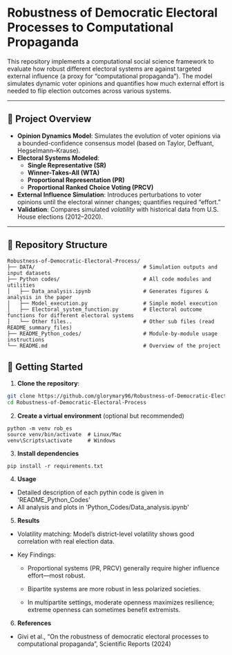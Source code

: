 # Robustness of Democratic Electoral Processes to Computational Propaganda

This repository implements a computational social science framework to evaluate how robust different electoral systems are against targeted external influence (a proxy for “computational propaganda”). The model simulates dynamic voter opinions and quantifies how much external effort is needed to flip election outcomes across various systems.

---

## 🧠 Project Overview

- **Opinion Dynamics Model**: Simulates the evolution of voter opinions via a bounded-confidence consensus model (based on Taylor, Deffuant, Hegselmann–Krause).
- **Electoral Systems Modeled**:
  - **Single Representative (SR)**
  - **Winner-Takes-All (WTA)**
  - **Proportional Representation (PR)**
  - **Proportional Ranked Choice Voting (PRCV)**
- **External Influence Simulation**: Introduces perturbations to voter opinions until the electoral winner changes; quantifies required “effort.”
- **Validation**: Compares simulated *volatility* with historical data from U.S. House elections (2012–2020).

---

## 📂 Repository Structure
```
Robustness-of-Democratic-Electoral-Process/
├── DATA/                                   # Simulation outputs and input datasets
├── Python codes/                           # All code modules and utilities
│   ├── Data_analysis.ipynb                 # Generates figures & analysis in the paper
│   ├── Model_execution.py                  # Simple model execution
│   ├── Electoral_system_function.py        # Electoral outcome functions for different electoral systems
│   └── Other files..                       # Other sub files (read README_summary_files)
├── README_Python_codes/                    # Module-by-module usage instructions
└── README.md                               # Overview of the project
```

## 🎯 Getting Started


1. **Clone the repository**:

```bash
git clone https://github.com/glorymary96/Robustness-of-Democratic-Electoral-Process.git
cd Robustness-of-Democratic-Electoral-Process
```

2. **Create a virtual environment** (optional but recommended)
```
python -m venv rob_es
source venv/bin/activate  # Linux/Mac
venv\Scripts\activate     # Windows
```

3. **Install dependencies**
```
pip install -r requirements.txt
```

4. **Usage**
- Detailed description of each pythin code is given in 'README_Python_Codes'
- All analysis and plots in 'Python_Codes/Data_analysis.ipynb'

5. **Results**
- Volatility matching: Model’s district-level volatility shows good correlation with real election data.

- Key Findings:
    - Proportional systems (PR, PRCV) generally require higher influence effort—most robust.

    - Bipartite systems are more robust in less polarized societies.

    - In multipartite settings, moderate openness maximizes resilience; extreme openness can sometimes benefit extremists.


6. **References**
- Givi et al., “On the robustness of democratic electoral processes to computational propaganda”, Scientific Reports (2024)